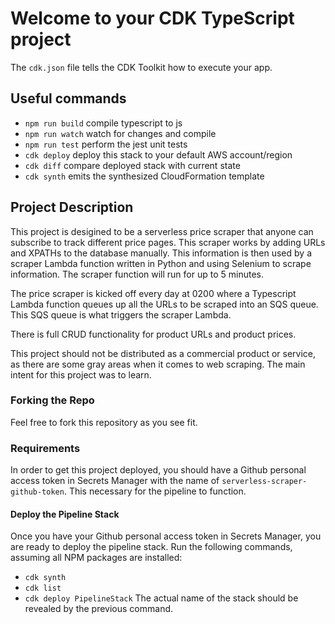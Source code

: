 # Welcome to your CDK TypeScript project

The `cdk.json` file tells the CDK Toolkit how to execute your app.

## Useful commands

* `npm run build`   compile typescript to js
* `npm run watch`   watch for changes and compile
* `npm run test`    perform the jest unit tests
* `cdk deploy`      deploy this stack to your default AWS account/region
* `cdk diff`        compare deployed stack with current state
* `cdk synth`       emits the synthesized CloudFormation template


## Project Description

This project is desigined to be a serverless price scraper that anyone can subscribe to track different price pages. This scraper works by adding URLs and XPATHs to the database manually. This information is then used by a scraper Lambda function written in Python and using Selenium to scrape information. The scraper function will run for up to 5 minutes. 

The price scraper is kicked off every day at 0200 where a Typescript Lambda function queues up all the URLs to be scraped into an SQS queue. This SQS queue is what triggers the scraper Lambda. 

There is full CRUD functionality for product URLs and product prices. 

This project should not be distributed as a commercial product or service, as there are some gray areas when it comes to web scraping. The main intent for this project was to learn.

### Forking the Repo

Feel free to fork this repository as you see fit.

### Requirements

In order to get this project deployed, you should have a Github personal access token in Secrets Manager with the name of `serverless-scraper-github-token`. This necessary for the pipeline to function. 

#### Deploy the Pipeline Stack

Once you have your Github personal access token in Secrets Manager, you are ready to deploy the pipeline stack. Run the following commands, assuming all NPM packages are installed:

- `cdk synth`
- `cdk list`
- `cdk deploy PipelineStack` The actual name of the stack should be revealed by the previous command.


